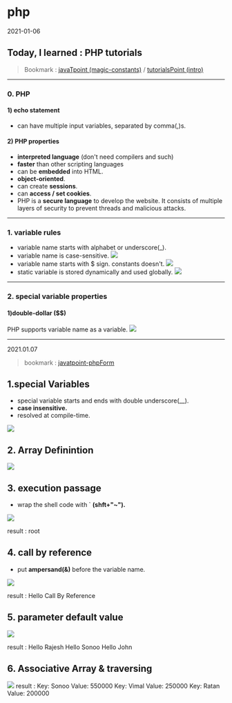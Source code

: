 # php

2021-01-06 

## Today, I learned : PHP tutorials
>Bookmark : [javaTpoint (magic-constants)](https://www.javatpoint.com/php-magic-constants) / [tutorialsPoint (intro)](https://www.tutorialspoint.com/php/index.html)

<html><hr/></html>

### 0. PHP
#### 1) echo statement
* can have multiple input variables, separated by comma(,)s.
#### 2) PHP properties
* **interpreted language** (don't need compilers and such)
* **faster** than other scripting languages
* can be **embedded** into HTML.
* **object-oriented**.
* can create **sessions**.
* can **access / set cookies**.
* PHP is a **secure language** to develop the website. It consists of multiple layers of security to prevent threads and malicious attacks.

<html><hr/></html>

### 1. variable rules
* variable name starts with alphabet or underscore(_).
* variable name is case-sensitive.
![](/img/images_2ood_post_d75ce67a-80da-412a-b807-867e06271150_image.png)
* variable name starts with $ sign. constants doesn't.
![](/img/images_2ood_post_20bc6008-c3c1-434d-9672-7cec86465198_image.png)
* static variable is stored dynamically and used globally.
![](/img/images_2ood_post_76bf8ae0-f570-431e-b988-284a29899ff4_image.png)

<html><hr/></html>

### 2. special variable properties
#### 1)double-dollar ($$)
PHP supports variable name as a variable. 
![](/img/images_2ood_post_9164cc17-7525-4c4a-95e7-50e1a5b8130d_image.png)

<hr/>
2021.01.07

> bookmark : <a href='https://www.javatpoint.com/php-form' target='_blank'>javatpoint-phpForm</a>

## 1.special Variables 
* special variable starts and ends with double underscore(__).
* **case insensitive.**
* resolved at compile-time.

![](/img/images_2ood_post_e77bc0b3-75de-445b-80fe-4d5a2dd6efde_image.png)

## 2. Array Definintion
![](/img/images_2ood_post_c2da604e-c94d-4fb3-b2ed-a9a5ad80a1c0_image.png)

## 3. execution passage
* wrap the shell code with \` **(shft+"~").**

![](/img/images_2ood_post_ab774c7f-9b87-4ff9-97e9-7a149d005225_image.png)

result : root

## 4. call by reference
* put **ampersand(&)** before the variable name.

![](/img/images_2ood_post_71682c72-81ac-4bbe-bfe3-02669723ae5a_image.png)

result : Hello Call By Reference

## 5. parameter default value
![](/img/images_2ood_post_c9d8be12-a1ae-4df3-ae04-9d10a12e36ca_image.png)

result : Hello Rajesh Hello Sonoo Hello John

## 6. Associative Array & traversing
![](/img/images_2ood_post_cdbe520d-3897-4691-b167-5bf27142195a_image.png)
result :
Key: Sonoo Value: 550000
Key: Vimal Value: 250000
Key: Ratan Value: 200000